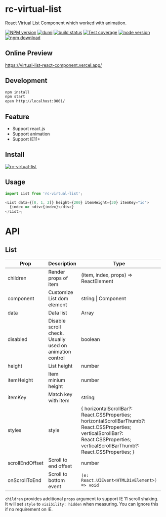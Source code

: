 # rc-virtual-list

React Virtual List Component which worked with animation.

[![NPM version][npm-image]][npm-url] [![dumi](https://img.shields.io/badge/docs%20by-dumi-blue?style=flat-square)](https://github.com/umijs/dumi) [![build status][github-actions-image]][github-actions-url] [![Test coverage][coveralls-image]][coveralls-url] [![node version][node-image]][node-url] [![npm download][download-image]][download-url]

[npm-image]: http://img.shields.io/npm/v/rc-virtual-list.svg?style=flat-square
[npm-url]: http://npmjs.org/package/rc-virtual-list
[github-actions-image]: https://github.com/react-component/virtual-list/workflows/CI/badge.svg
[github-actions-url]: https://github.com/react-component/virtual-list/actions
[coveralls-image]: https://img.shields.io/codecov/c/github/react-component/virtual-list/master.svg?style=flat-square
[coveralls-url]: https://codecov.io/gh/react-component/virtual-list
[node-image]: https://img.shields.io/badge/node.js-%3E=_6.0-green.svg?style=flat-square
[node-url]: http://nodejs.org/download/
[download-image]: https://img.shields.io/npm/dm/rc-virtual-list.svg?style=flat-square
[download-url]: https://npmjs.org/package/rc-virtual-list

## Online Preview

https://virtual-list-react-component.vercel.app/

## Development

```bash
npm install
npm start
open http://localhost:9001/
```

## Feature

- Support react.js
- Support animation
- Support IE11+

## Install

[![rc-virtual-list](https://nodei.co/npm/rc-virtual-list.png)](https://npmjs.org/package/rc-virtual-list)

## Usage

```js
import List from 'rc-virtual-list';

<List data={[0, 1, 2]} height={200} itemHeight={30} itemKey="id">
  {index => <div>{index}</div>}
</List>;
```

# API

## List

| Prop       | Description                                             | Type                                                                                                                                                                                  | Default |
| ---------- | ------------------------------------------------------- | ------------------------------------------------------------------------------------------------------------------------------------------------------------------------------------- | ------- |
| children   | Render props of item                                    | (item, index, props) => ReactElement                                                                                                                                                  | -       |
| component  | Customize List dom element                              | string \| Component                                                                                                                                                                   | div     |
| data       | Data list                                               | Array                                                                                                                                                                                 | -       |
| disabled   | Disable scroll check. Usually used on animation control | boolean                                                                                                                                                                               | false   |
| height     | List height                                             | number                                                                                                                                                                                | -       |
| itemHeight | Item minium height                                      | number                                                                                                                                                                                | -       |
| itemKey    | Match key with item                                     | string                                                                                                                                                                                | -       |
| styles     | style                                                   | { horizontalScrollBar?: React.CSSProperties; horizontalScrollBarThumb?: React.CSSProperties; verticalScrollBar?: React.CSSProperties; verticalScrollBarThumb?: React.CSSProperties; } | -       |
| scrollEndOffset    | Scroll to end offset                                    | number                                                                                                                                                                        | 0       |
| onScrollToEnd    | Scroll to bottom event                                     | `(e: React.UIEvent<HTMLDivElement>) => void`                                                                                                                                                                                | -       |

`children` provides additional `props` argument to support IE 11 scroll shaking.
It will set `style` to `visibility: hidden` when measuring. You can ignore this if no requirement on IE.
